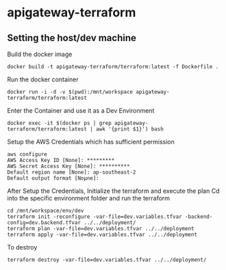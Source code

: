# apigateway-terraform

## Setting the host/dev machine
Build the docker image

    docker build -t apigateway-terraform/terraform:latest -f Dockerfile .

Run the docker container

    docker run -i -d -v $(pwd):/mnt/workspace apigateway-terraform/terraform:latest

Enter the Container and use it as a Dev Environment

    docker exec -it $(docker ps | grep apigateway-terraform/terraform:latest | awk '{print $1}') bash

Setup the AWS Credentials which has sufficient permission

    aws configure
    AWS Access Key ID [None]: *********
    AWS Secret Access Key [None]: **********
    Default region name [None]: ap-southeast-2
    Default output format [Noµne]:


After Setup the Credentials, Initialize the terraform and execute the plan
Cd into the specific environment folder and run the terraform

    cd /mnt/workspace/env/dev
    terraform init -reconfigure -var-file=dev.variables.tfvar -backend-config=dev.backend.tfvar ../../deployment/
    terraform plan -var-file=dev.variables.tfvar ../../deployment
    terraform apply -var-file=dev.variables.tfvar ../../deployment

To destroy

    terraform destroy -var-file=dev.variables.tfvar ../../deployment/
